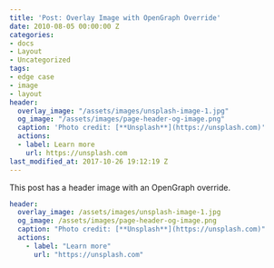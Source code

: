 ```yaml
---
title: 'Post: Overlay Image with OpenGraph Override'
date: 2010-08-05 00:00:00 Z
categories:
- docs
- Layout
- Uncategorized
tags:
- edge case
- image
- layout
header:
  overlay_image: "/assets/images/unsplash-image-1.jpg"
  og_image: "/assets/images/page-header-og-image.png"
  caption: 'Photo credit: [**Unsplash**](https://unsplash.com)'
  actions:
  - label: Learn more
    url: https://unsplash.com
last_modified_at: 2017-10-26 19:12:19 Z
---
```


This post has a header image with an OpenGraph override.

```yaml
header:
  overlay_image: /assets/images/unsplash-image-1.jpg
  og_image: /assets/images/page-header-og-image.png
  caption: "Photo credit: [**Unsplash**](https://unsplash.com)"
  actions:
    - label: "Learn more"
      url: "https://unsplash.com"
```
